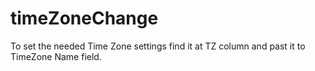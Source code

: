 # timeZoneChange
To set the needed Time Zone settings find it at TZ column and past it to TimeZone Name field.
